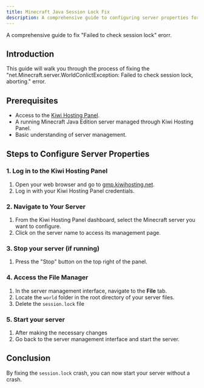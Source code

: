 ```yaml
---
title: Minecraft Java Session Lock Fix
description: A comprehensive guide to configuring server properties for Minecraft Java Edition using Kiwi Hosting Panel.
---
```


A comprehensive guide to fix "Failed to check session lock" erorr.

## Introduction

This guide will walk you through the process of fixing the "net.Minecraft.server.WorldConlictException: Failed to check session lock, aborting." error.

## Prerequisites

-   Access to the [Kiwi Hosting Panel](https://gmp.kiwihosting.net).
-   A running Minecraft Java Edition server managed through Kiwi Hosting Panel.
-   Basic understanding of server management.

## Steps to Configure Server Properties

### 1. Log in to the Kiwi Hosting Panel

1. Open your web browser and go to [gmp.kiwihosting.net](https://gmp.kiwihosting.net).
2. Log in with your Kiwi Hosting Panel credentials.

### 2. Navigate to Your Server

1. From the Kiwi Hosting Panel dashboard, select the Minecraft server you want to configure.
2. Click on the server name to access its management page.

### 3. Stop your server (if running)

1. Press the "Stop" button on the top right of the panel.

### 4. Access the File Manager

1. In the server management interface, navigate to the **File** tab.
2. Locate the `world` folder in the root directory of your server files.
3. Delete the `session.lock` file

### 5. Start your server

1. After making the necessary changes
2. Go back to the server management interface and start the server.

## Conclusion

By fixing the `session.lock` crash, you can now start your server without a crash.